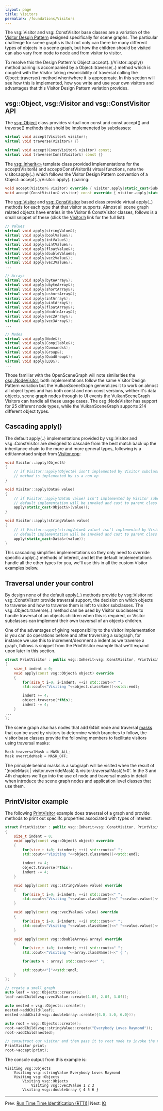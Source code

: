 ```yaml
---
layout: page
title: Visitors
permalink: /foundations/Visitors
---
```


The vsg::Visitor and vsg::ConstVisitor base classes are a variation of the [Visitor Desgin Pattern](https://en.wikipedia.org/wiki/Visitor_pattern) designed specifically for scene graphs. The particular challenge for scene graphs is that not only can there be many different types of objects in a scene graph, but how the children should be visited can also vary from node to node and from visitor to visitor.

To resolve this the Design Pattern's Object::accept(..)/Viistor::apply() method pairing is accompanied by a Object::traverse(..) method which is coupled with the Visitor taking resonisibility of traversal calling the Ojbect::traverse() method when/where it is approproate. In this section will see how this is implemented, how you write and use your own visitors and advantages that this Visitor Design Pattern variation provides.

## vsg::Object, vsg::Visitor and vsg::ConstVisitor API

The [vsg::Object](https://github.com/vsg-dev/VulkanSceneGraph/blob/master/include/vsg/core/Object.h) class provides virtual non const and const accept() and traverse() methods that shold be implemeneted by subclasses:

~~~ cpp
virtual void accept(Visitor& visitor);
virtual void traverse(Visitor&) {}

virtual void accept(ConstVisitor& visitor) const;
virtual void traverse(ConstVisitor&) const {}
~~~

The [vsg::Inherit<>](https://github.com/vsg-dev/VulkanSceneGraph/blob/master/include/vsg/core/Inherit.h) template class provided implementations for the accept(Visitor&) and accept(ConstVisitor&) virtual functions, note the visitor.apply(..) which follows the Visitor Design Pattern convention of a Object::accept(..)/Visitor::apply(..) pairing:

~~~ cpp
void accept(Visitor& visitor) override { visitor.apply(static_cast<Subclass&>(*this)); }
void accept(ConstVisitor& visitor) const override { visitor.apply(static_cast<const Subclass&>(*this)); }
~~~


The [vsg::Visitor](https://github.com/vsg-dev/VulkanSceneGraph/blob/master/include/vsg/core/Visitor.h) and [vsg::ConstVisitor](https://github.com/vsg-dev/VulkanSceneGraph/blob/master/include/vsg/core/ConstVisitor.h) based class provide virtual apply(..) methods for each type that that visitor supports. Almost all scene graph related objects have entries in the Visitor & ConstVisitor classes, follows is a small snippet of these (click the [Visitor.h](https://github.com/vsg-dev/VulkanSceneGraph/blob/master/include/vsg/core/Visitor.h#L148) link for the full list):

~~~ cpp
// Values
virtual void apply(stringValue&);
virtual void apply(boolValue&);
virtual void apply(intValue&);
virtual void apply(uintValue&);
virtual void apply(floatValue&);
virtual void apply(doubleValue&);
virtual void apply(vec2Value&);
virtual void apply(vec3Value&);
...

// Arrays
virtual void apply(byteArray&);
virtual void apply(ubyteArray&);
virtual void apply(shortArray&);
virtual void apply(ushortArray&);
virtual void apply(intArray&);
virtual void apply(uintArray&);
virtual void apply(floatArray&);
virtual void apply(doubleArray&);
virtual void apply(vec2Array&);
virtual void apply(vec3Array&);
...

// Nodes
virtual void apply(Node&);
virtual void apply(Compilable&);
virtual void apply(Commands&);
virtual void apply(Group&);
virtual void apply(QuadGroup&);
virtual void apply(LOD&);
...
~~~

Those familiar with the OpenSceneGraph will note similarities the [osg::NodeVisitor](https://github.com/OpenSceneGraph/OpenSceneGraph/blob/master/include/osg/NodeVisitor), both implementations follow the same Visitor Design Pattern variation but the VulkanSceneGraph generalizes it to work on almost all object types and has both const and non const versions, whther it's data objects, scene graph nodes through to UI events the VulkanSceneGraph Visitors can handle all these usage cases. The osg::NodeVisitor has support for 25 different node types, while the VulkanSceneGraph supports 214 different object types.

## Cascading apply()

The default apply(..) implementations provided by vsg::Visitor and vsg::ConstVisitor are designed to cascade from the best match back up the inheritance chain to the more and more general types, following is a edit/annotaed snipet from [Visitor.cpp](https://github.com/vsg-dev/VulkanSceneGraph/blob/master/src/vsg/core/Visitor.cpp):

~~~ cpp
void Visitor::apply(Object&)
{
    // if Visitor::apply(Object&) isn't implemented by Visitor subclass this
    // method is implemented by is a non op
}

void Visitor::apply(Data& value)
{
    // if Visitor::apply(Data& value) isn't implemented by Visitor subclass this
    // default implementation will be invoked and cast to parent class Object and call above method
    apply(static_cast<Object&>(value));
}

void Visitor::apply(stringValue& value)
{
    // if Visitor::apply(stringValue& value) isn't implemented by Visitor subclass this
    // default implementation will be invoked and cast to parent class Data and call above method
    apply(static_cast<Data&>(value));
}
~~~

This cascading simplifies implementations so they only need to override specific apply(..) methods of interest, and let the default implementations handle all the other types for you, we'll use this in all the custom Visitor examples below.

## Traversal under your control

By design none of the default apply(..) methods provide by vsg::Visitor nd vsg::ConstViisotr provide traversal support, the decision on which objects to traverse and how to traverse them is left to visitor subclasses.  The vsg::Object::traverse(..) method can be used by Visitor subclasses to handle traversal of an objects children when this is required, or Visitor subclasses can implement their own traversal of an objects children.

One of the advantages of giving responsibility to the visitor implementation is you can do operations before and after traversing a subgraph, for instance we use this to increment/decrment a indent as we traverse a graph, follows is snippet from the PrintVisitor example that we'll expand upon later in this section.

~~~ cpp
struct PrintVisitor : public vsg::Inherit<vsg::ConstVisitor, PrintVisitor>
{
    size_t indent = 0;
    void apply(const vsg::Object& object) override
    {
        for(size_t i=0; i<indent; ++i) std::cout<<" ";
        std::cout<<"Visiting "<<object.className()<<std::endl;

        indent += 4;
        object.traverse(*this);
        indent -= 4;
    }
...
};
~~~

The scene graph also has nodes that add 64bit node and traversal [masks](https://github.com/vsg-dev/VulkanSceneGraph/blob/master/include/vsg/core/Mask.h) that can be used by visitors to determine which branches to follow, the visitor base classes provide the following members to facilitate visitors using traversal masks:

~~~ cpp
Mask traversalMask = MASK_ALL;
Mask overrideMask = MASK_OFF;
~~~

The principle behind masks is a subgraph will be visited when the result of '(nodeMask | visitor.overrideMask) & visitor.traversalMask)!=0'. In the 3 and 4th chapters we'll go into the use of node and traversal masks in detail when introduce the scene graph nodes and application level classes that use them.

## PrintVisitor example

The following [PrintVisitor](https://github.com/vsg-dev/vsgTutorial/blob/master/2_Foundations/2_PrintVisitor/) example does traversal of a graph and provide methods to print out speciifc properties associated with types of interest:

~~~ cpp
struct PrintVisitor : public vsg::Inherit<vsg::ConstVisitor, PrintVisitor>
{
    size_t indent = 0;
    void apply(const vsg::Object& object) override
    {
        for(size_t i=0; i<indent; ++i) std::cout<<" ";
        std::cout<<"Visiting "<<object.className()<<std::endl;

        indent += 4;
        object.traverse(*this);
        indent -= 4;
    }

    void apply(const vsg::stringValue& value) override
    {
        for(size_t i=0; i<indent; ++i) std::cout<<" ";
        std::cout<<"Visiting "<<value.className()<<" "<<value.value()<<std::endl;
    }

    void apply(const vsg::vec3Value& value) override
    {
        for(size_t i=0; i<indent; ++i) std::cout<<" ";
        std::cout<<"Visiting "<<value.className()<<" "<<value.value()<<std::endl;
    }

    void apply(const vsg::doubleArray& array) override
    {
        for(size_t i=0; i<indent; ++i) std::cout<<" ";
        std::cout<<"Visiting "<<array.className()<<" { ";

        for(auto v : array) std::cout<<v<<" ";

        std::cout<<"}"<<std::endl;
    }
};

// create a small graph
auto leaf = vsg::Objects::create();
leaf->addChild(vsg::vec3Value::create(1.0f, 2.0f, 3.0f));

auto nested = vsg::Objects::create();
nested->addChild(leaf);
nested->addChild(vsg::doubleArray::create({4.0, 5.0, 6.0}));

auto root = vsg::Objects::create();
root->addChild(vsg::stringValue::create("Everybody Loves Raymond"));
root->addChild(nested);

// consutruct our visitor and then pass it to root node to invoke the visitor.
PrintVisitor print;
root->accept(print);
~~~

The console output from this example is:

~~~
Visiting vsg::Objects
    Visiting vsg::stringValue Everybody Loves Raymond
    Visiting vsg::Objects
        Visiting vsg::Objects
            Visiting vsg::vec3Value 1 2 3
        Visiting vsg::doubleArray { 4 5 6 }
~~~

---

Prev: [Run Time Time Identification (RTTI)](RTTI.md)| Next: [IO](IO.md)

